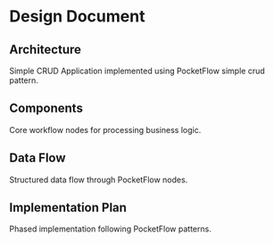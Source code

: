 # Design Document

## Architecture
Simple CRUD Application implemented using PocketFlow simple crud pattern.

## Components
Core workflow nodes for processing business logic.

## Data Flow
Structured data flow through PocketFlow nodes.

## Implementation Plan
Phased implementation following PocketFlow patterns.
